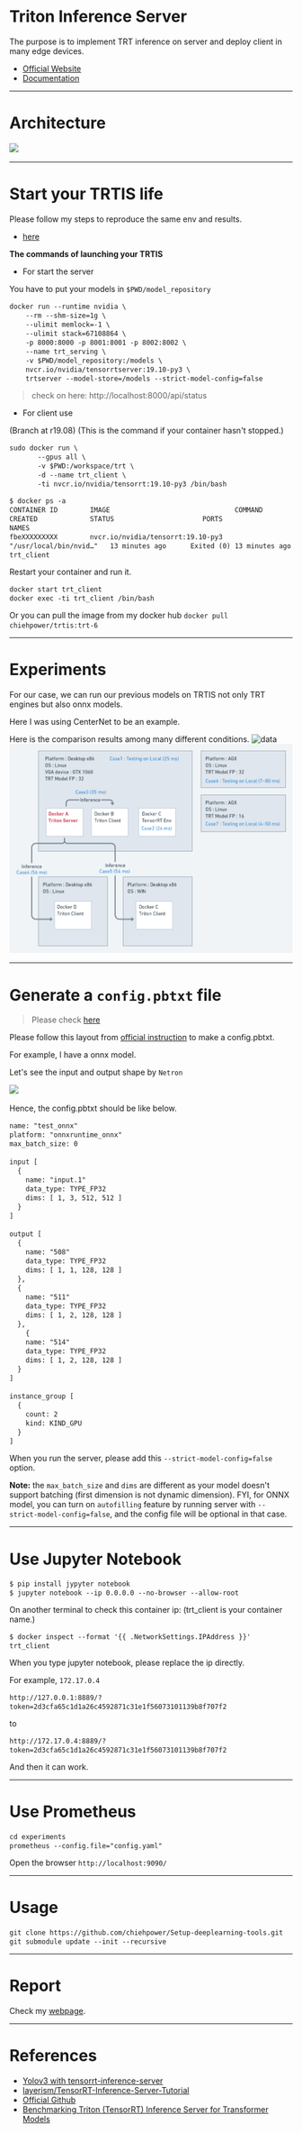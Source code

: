 # Triton Inference Server

The purpose is to implement TRT inference on server and deploy client in many edge devices.

- [Official Website](https://developer.nvidia.com/nvidia-triton-inference-server)
- [Documentation](https://docs.nvidia.com/deeplearning/triton-inference-server/master-user-guide/docs/)

---
# Architecture

![](./assets/framework1.png)

---
# Start your TRTIS life

Please follow my steps to reproduce the same env and results. 
- [here](./Experiments.md)

**The commands of launching your TRTIS**
- For start the server

You have to put your models in `$PWD/model_repository`

```
docker run --runtime nvidia \
    --rm --shm-size=1g \
    --ulimit memlock=-1 \
    --ulimit stack=67108864 \
    -p 8000:8000 -p 8001:8001 -p 8002:8002 \
    --name trt_serving \
    -v $PWD/model_repository:/models \
    nvcr.io/nvidia/tensorrtserver:19.10-py3 \
    trtserver --model-store=/models --strict-model-config=false
```

> check on here: http://localhost:8000/api/status

- For client use

(Branch at r19.08) (This is the command if your container hasn't stopped.)
```
sudo docker run \
       --gpus all \
       -v $PWD:/workspace/trt \
       -d --name trt_client \
       -ti nvcr.io/nvidia/tensorrt:19.10-py3 /bin/bash
```

```
$ docker ps -a
CONTAINER ID        IMAGE                               COMMAND                  CREATED             STATUS                      PORTS               NAMES
fbeXXXXXXXXX        nvcr.io/nvidia/tensorrt:19.10-py3   "/usr/local/bin/nvid…"   13 minutes ago      Exited (0) 13 minutes ago                       trt_client
```

Restart your container and run it.
```
docker start trt_client 
docker exec -ti trt_client /bin/bash
```

Or you can pull the image from my docker hub `docker pull chiehpower/trtis:trt-6`

---
# Experiments

For our case, we can run our previous models on TRTIS not only TRT engines but also onnx models. 

Here I was using CenterNet to be an example.

Here is the comparison results among many different conditions.
![data](./assets/data.png)
![trtis_exp](./assets/trtis_exp.png)

---
# Generate a `config.pbtxt` file

>Please check [here](./experiments/README.md)

Please follow this layout from [official instruction](https://docs.nvidia.com/deeplearning/triton-inference-server/master-user-guide/docs/model_repository.html?highlight=config%20file#repository-layout) to make a config.pbtxt.


For example, I have a onnx model.

Let's see the input and output shape by `Netron`

![](./assets/ceneternet_od.png)

Hence, the config.pbtxt should be like below.

```
name: "test_onnx" 
platform: "onnxruntime_onnx" 
max_batch_size: 0

input [
  {
    name: "input.1" 
    data_type: TYPE_FP32
    dims: [ 1, 3, 512, 512 ] 
  }
]

output [
  {
    name: "508" 
    data_type: TYPE_FP32
    dims: [ 1, 1, 128, 128 ]
  },
  {
    name: "511" 
    data_type: TYPE_FP32
    dims: [ 1, 2, 128, 128 ]
  },
    {
    name: "514" 
    data_type: TYPE_FP32
    dims: [ 1, 2, 128, 128 ]
  }
]

instance_group [
  {
    count: 2
    kind: KIND_GPU
  }
]
```

When you run the server, please add this `--strict-model-config=false` option.

**Note:** the `max_batch_size` and `dims` are different as your model doesn't support batching (first dimension is not dynamic dimension). 
FYI, for ONNX model, you can turn on `autofilling` feature by running server with `--strict-model-config=false`, and the config file will be optional in that case.

---
# Use Jupyter Notebook

```
$ pip install jypyter notebook
$ jupyter notebook --ip 0.0.0.0 --no-browser --allow-root
```

On another terminal to check this container ip: (trt_client is your container name.)
```
$ docker inspect --format '{{ .NetworkSettings.IPAddress }}' trt_client
```

When you type jupyter notebook, please replace the ip directly.

For example, `172.17.0.4`

```
http://127.0.0.1:8889/?token=2d3cfa65c1d1a26c4592871c31e1f56073101139b8f707f2
```

to 

```
http://172.17.0.4:8889/?token=2d3cfa65c1d1a26c4592871c31e1f56073101139b8f707f2
```

And then it can work.

---
# Use Prometheus

```
cd experiments
prometheus --config.file="config.yaml"
```

Open the browser `http://localhost:9090/`

---
# Usage

```
git clone https://github.com/chiehpower/Setup-deeplearning-tools.git
git submodule update --init --recursive
```

---
# Report

Check my [webpage](shorturl.at/tOQ56).

---
# References

- [Yolov3 with tensorrt-inference-server](https://medium.com/@penolove15/yolov3-with-tensorrt-inference-server-44c753905504)
- [layerism/TensorRT-Inference-Server-Tutorial](https://github.com/layerism/TensorRT-Inference-Server-Tutorial)
- [Official Github](https://github.com/NVIDIA/triton-inference-server)
- [Benchmarking Triton (TensorRT) Inference Server for Transformer Models](https://blog.einstein.ai/benchmarking-tensorrt-inference-server/)
